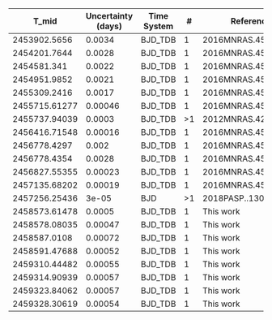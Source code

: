 |T_mid|Uncertainty (days)           |Time System|#                                            |Reference                           |
|-----|-----------------------------|-----------|---------------------------------------------|------------------------------------|
|2453902.5656|0.0034                       |BJD_TDB    |1                                            |2016MNRAS.457.4205S                 |
|2454201.7644|0.0028                       |BJD_TDB    |1                                            |2016MNRAS.457.4205S                 |
|2454581.341|0.0022                       |BJD_TDB    |1                                            |2016MNRAS.457.4205S                 |
|2454951.9852|0.0021                       |BJD_TDB    |1                                            |2016MNRAS.457.4205S                 |
|2455309.2416|0.0017                       |BJD_TDB    |1                                            |2016MNRAS.457.4205S                 |
|2455715.61277|0.00046                      |BJD_TDB    |1                                            |2016MNRAS.457.4205S                 |
|2455737.94039|0.0003                       |BJD_TDB    |>1                                           |2012MNRAS.426..739H                 |
|2456416.71548|0.00016                      |BJD_TDB    |1                                            |2016MNRAS.457.4205S                 |
|2456778.4297|0.002                        |BJD_TDB    |1                                            |2016MNRAS.457.4205S                 |
|2456778.4354|0.0028                       |BJD_TDB    |1                                            |2016MNRAS.457.4205S                 |
|2456827.55355|0.00023                      |BJD_TDB    |1                                            |2016MNRAS.457.4205S                 |
|2457135.68202|0.00019                      |BJD_TDB    |1                                            |2016MNRAS.457.4205S                 |
|2457256.25436|3e-05                        |BJD        |>1                                           |2018PASP..130c4401C                 |
|2458573.61478|0.0005                       |BJD_TDB    |1                                            |This work                           |
|2458578.08035|0.00047                      |BJD_TDB    |1                                            |This work                           |
|2458587.0108|0.00072                      |BJD_TDB    |1                                            |This work                           |
|2458591.47688|0.00052                      |BJD_TDB    |1                                            |This work                           |
|2459310.44482|0.00055                      |BJD_TDB    |1                                            |This work                           |
|2459314.90939|0.00057                      |BJD_TDB    |1                                            |This work                           |
|2459323.84062|0.00057                      |BJD_TDB    |1                                            |This work                           |
|2459328.30619|0.00054                      |BJD_TDB    |1                                            |This work                           |

